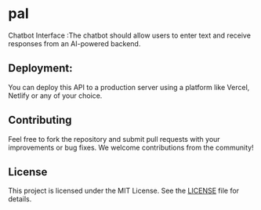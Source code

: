 # pal
Chatbot Interface :The chatbot should allow users to enter text and receive responses from an AI-powered backend.



## Deployment:

You can deploy this API to a production server using a platform like Vercel, Netlify or any of your choice.

## Contributing

Feel free to fork the repository and submit pull requests with your improvements or bug fixes. We welcome contributions from the community!

## License

This project is licensed under the MIT License.  See the [LICENSE](https://github.com/thesushilsharma/pal/blob/main/LICENSE) file for details.
